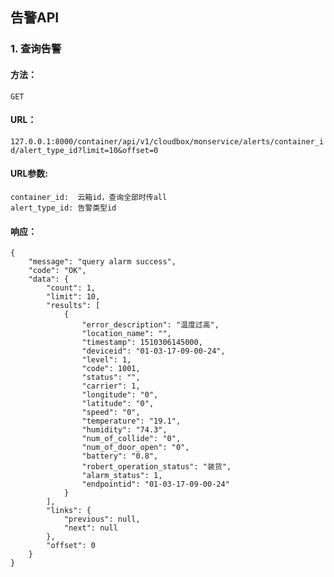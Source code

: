 ## 告警API

### 1. 查询告警

#### 方法：
 
`GET`

#### URL：

`127.0.0.1:8000/container/api/v1/cloudbox/monservice/alerts/container_id/alert_type_id?limit=10&offset=0`

#### URL参数:

```
container_id:  云箱id，查询全部时传all
alert_type_id: 告警类型id

```

#### 响应：

```
{
    "message": "query alarm success",
    "code": "OK",
    "data": {
        "count": 1,
        "limit": 10,
        "results": [
            {
                "error_description": "温度过高",
                "location_name": "",
                "timestamp": 1510306145000,
                "deviceid": "01-03-17-09-00-24",
                "level": 1,
                "code": 1001,
                "status": "",
                "carrier": 1,
                "longitude": "0",
                "latitude": "0",
                "speed": "0",
                "temperature": "19.1",
                "humidity": "74.3",
                "num_of_collide": "0",
                "num_of_door_open": "0",
                "battery": "0.8",
                "robert_operation_status": "装货",
                "alarm_status": 1,
                "endpointid": "01-03-17-09-00-24"
            }
        ],
        "links": {
            "previous": null,
            "next": null
        },
        "offset": 0
    }
}
```
